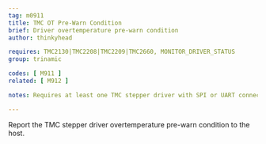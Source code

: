 ```yaml
---
tag: m0911
title: TMC OT Pre-Warn Condition
brief: Driver overtemperature pre-warn condition
author: thinkyhead

requires: TMC2130|TMC2208|TMC2209|TMC2660, MONITOR_DRIVER_STATUS
group: trinamic

codes: [ M911 ]
related: [ M912 ]

notes: Requires at least one TMC stepper driver with SPI or UART connection.

---
```


Report the TMC stepper driver overtemperature pre-warn condition to the host.
